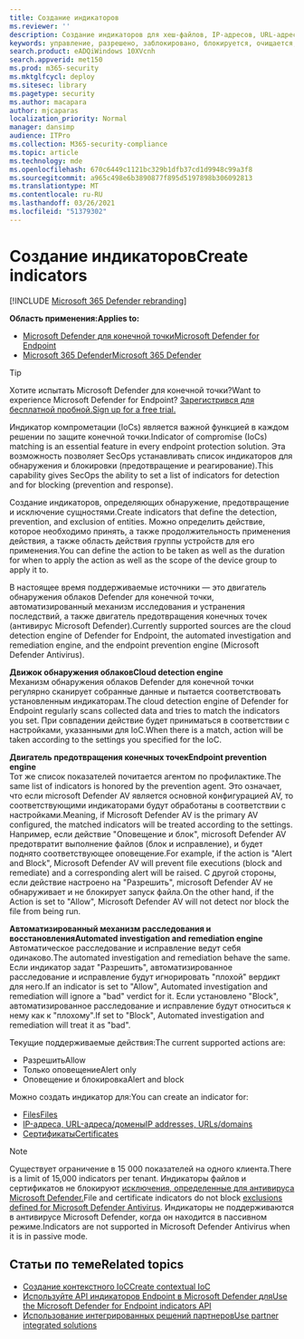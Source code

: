 ```yaml
---
title: Создание индикаторов
ms.reviewer: ''
description: Создание индикаторов для хеш-файлов, IP-адресов, URL-адресов или доменов, определяющих обнаружение, предотвращение и исключение сущностями.
keywords: управление, разрешено, заблокировано, блокируется, очищается, вредоносный, файл, IP-адрес, URL-адреса, домен
search.product: eADQiWindows 10XVcnh
search.appverid: met150
ms.prod: m365-security
ms.mktglfcycl: deploy
ms.sitesec: library
ms.pagetype: security
ms.author: macapara
author: mjcaparas
localization_priority: Normal
manager: dansimp
audience: ITPro
ms.collection: M365-security-compliance
ms.topic: article
ms.technology: mde
ms.openlocfilehash: 670c6449c1121bc329b1dfb37cd1d9948c99a3f8
ms.sourcegitcommit: a965c498e6b3890877f895d5197898b306092813
ms.translationtype: MT
ms.contentlocale: ru-RU
ms.lasthandoff: 03/26/2021
ms.locfileid: "51379302"
---
```

# <a name="create-indicators"></a><span data-ttu-id="bb8dc-104">Создание индикаторов</span><span class="sxs-lookup"><span data-stu-id="bb8dc-104">Create indicators</span></span>

[!INCLUDE [Microsoft 365 Defender rebranding](../../includes/microsoft-defender.md)]

<span data-ttu-id="bb8dc-105">**Область применения:**</span><span class="sxs-lookup"><span data-stu-id="bb8dc-105">**Applies to:**</span></span>
- [<span data-ttu-id="bb8dc-106">Microsoft Defender для конечной точки</span><span class="sxs-lookup"><span data-stu-id="bb8dc-106">Microsoft Defender for Endpoint</span></span>](https://go.microsoft.com/fwlink/p/?linkid=2154037)
- [<span data-ttu-id="bb8dc-107">Microsoft 365 Defender</span><span class="sxs-lookup"><span data-stu-id="bb8dc-107">Microsoft 365 Defender</span></span>](https://go.microsoft.com/fwlink/?linkid=2118804)


> [!TIP]
> <span data-ttu-id="bb8dc-108">Хотите испытать Microsoft Defender для конечной точки?</span><span class="sxs-lookup"><span data-stu-id="bb8dc-108">Want to experience Microsoft Defender for Endpoint?</span></span> [<span data-ttu-id="bb8dc-109">Зарегистрився для бесплатной пробной.</span><span class="sxs-lookup"><span data-stu-id="bb8dc-109">Sign up for a free trial.</span></span>](https://www.microsoft.com/WindowsForBusiness/windows-atp?ocid=docs-wdatp-automationexclusionlist-abovefoldlink)

<span data-ttu-id="bb8dc-110">Индикатор компрометации (IoCs) является важной функцией в каждом решении по защите конечной точки.</span><span class="sxs-lookup"><span data-stu-id="bb8dc-110">Indicator of compromise (IoCs) matching is an essential feature in every endpoint protection solution.</span></span> <span data-ttu-id="bb8dc-111">Эта возможность позволяет SecOps устанавливать список индикаторов для обнаружения и блокировки (предотвращение и реагирование).</span><span class="sxs-lookup"><span data-stu-id="bb8dc-111">This capability gives SecOps the ability to set a list of indicators for detection and for blocking (prevention and response).</span></span>

<span data-ttu-id="bb8dc-112">Создание индикаторов, определяющих обнаружение, предотвращение и исключение сущностями.</span><span class="sxs-lookup"><span data-stu-id="bb8dc-112">Create indicators that define the detection, prevention, and exclusion of entities.</span></span> <span data-ttu-id="bb8dc-113">Можно определить действие, которое необходимо принять, а также продолжительность применения действия, а также область действия группы устройств для его применения.</span><span class="sxs-lookup"><span data-stu-id="bb8dc-113">You can define the action to be taken as well as the duration for when to apply the action as well as the scope of the device group to apply it to.</span></span>

<span data-ttu-id="bb8dc-114">В настоящее время поддерживаемые источники — это двигатель обнаружения облаков Defender для конечной точки, автоматизированный механизм исследования и устранения последствий, а также двигатель предотвращения конечных точек (антивирус Microsoft Defender).</span><span class="sxs-lookup"><span data-stu-id="bb8dc-114">Currently supported sources are the cloud detection engine of Defender for Endpoint, the automated investigation and remediation engine, and the endpoint prevention engine (Microsoft Defender Antivirus).</span></span>

<span data-ttu-id="bb8dc-115">**Движок обнаружения облаков**</span><span class="sxs-lookup"><span data-stu-id="bb8dc-115">**Cloud detection engine**</span></span><br>
<span data-ttu-id="bb8dc-116">Механизм обнаружения облаков Defender для конечной точки регулярно сканирует собранные данные и пытается соответствовать установленным индикаторам.</span><span class="sxs-lookup"><span data-stu-id="bb8dc-116">The cloud detection engine of Defender for Endpoint regularly scans collected data and tries to match the indicators you set.</span></span> <span data-ttu-id="bb8dc-117">При совпадении действие будет приниматься в соответствии с настройками, указанными для IoC.</span><span class="sxs-lookup"><span data-stu-id="bb8dc-117">When there is a match, action will be taken according to the settings you specified for the IoC.</span></span>

<span data-ttu-id="bb8dc-118">**Двигатель предотвращения конечных точек**</span><span class="sxs-lookup"><span data-stu-id="bb8dc-118">**Endpoint prevention engine**</span></span><br>
<span data-ttu-id="bb8dc-119">Тот же список показателей почитается агентом по профилактике.</span><span class="sxs-lookup"><span data-stu-id="bb8dc-119">The same list of indicators is honored by the prevention agent.</span></span> <span data-ttu-id="bb8dc-120">Это означает, что если microsoft Defender AV является основной конфигурацией AV, то соответствующими индикаторами будут обработаны в соответствии с настройками.</span><span class="sxs-lookup"><span data-stu-id="bb8dc-120">Meaning, if Microsoft Defender AV is the primary AV configured, the matched indicators will be treated according to the settings.</span></span> <span data-ttu-id="bb8dc-121">Например, если действие "Оповещение и блок", microsoft Defender AV предотвратит выполнение файлов (блок и исправление), и будет поднято соответствующее оповещение.</span><span class="sxs-lookup"><span data-stu-id="bb8dc-121">For example, if the action is "Alert and Block", Microsoft Defender AV will prevent file executions (block and remediate) and a corresponding alert will be raised.</span></span> <span data-ttu-id="bb8dc-122">С другой стороны, если действие настроено на "Разрешить", microsoft Defender AV не обнаруживает и не блокирует запуск файла.</span><span class="sxs-lookup"><span data-stu-id="bb8dc-122">On the other hand, if the Action is set to "Allow", Microsoft Defender AV will not detect nor block the file from being run.</span></span>

<span data-ttu-id="bb8dc-123">**Автоматизированный механизм расследования и восстановления**</span><span class="sxs-lookup"><span data-stu-id="bb8dc-123">**Automated investigation and remediation engine**</span></span><BR>
<span data-ttu-id="bb8dc-124">Автоматическое расследование и исправление ведут себя одинаково.</span><span class="sxs-lookup"><span data-stu-id="bb8dc-124">The automated investigation and remediation behave the same.</span></span> <span data-ttu-id="bb8dc-125">Если индикатор задат "Разрешить", автоматизированное расследование и исправление будут игнорировать "плохой" вердикт для него.</span><span class="sxs-lookup"><span data-stu-id="bb8dc-125">If an indicator is set to "Allow", Automated investigation and remediation will ignore a "bad" verdict for it.</span></span> <span data-ttu-id="bb8dc-126">Если установлено "Block", автоматизированное расследование и исправление будут относиться к нему как к "плохому".</span><span class="sxs-lookup"><span data-stu-id="bb8dc-126">If set to "Block", Automated investigation and remediation will treat it as "bad".</span></span>


<span data-ttu-id="bb8dc-127">Текущие поддерживаемые действия:</span><span class="sxs-lookup"><span data-stu-id="bb8dc-127">The current supported actions are:</span></span>
- <span data-ttu-id="bb8dc-128">Разрешить</span><span class="sxs-lookup"><span data-stu-id="bb8dc-128">Allow</span></span>
- <span data-ttu-id="bb8dc-129">Только оповещение</span><span class="sxs-lookup"><span data-stu-id="bb8dc-129">Alert only</span></span>
- <span data-ttu-id="bb8dc-130">Оповещение и блокировка</span><span class="sxs-lookup"><span data-stu-id="bb8dc-130">Alert and block</span></span>


<span data-ttu-id="bb8dc-131">Можно создать индикатор для:</span><span class="sxs-lookup"><span data-stu-id="bb8dc-131">You can create an indicator for:</span></span>
- [<span data-ttu-id="bb8dc-132">Files</span><span class="sxs-lookup"><span data-stu-id="bb8dc-132">Files</span></span>](indicator-file.md)
- [<span data-ttu-id="bb8dc-133">IP-адреса, URL-адреса/домены</span><span class="sxs-lookup"><span data-stu-id="bb8dc-133">IP addresses, URLs/domains</span></span>](indicator-ip-domain.md)
- [<span data-ttu-id="bb8dc-134">Сертификаты</span><span class="sxs-lookup"><span data-stu-id="bb8dc-134">Certificates</span></span>](indicator-certificates.md)


> [!NOTE]
> <span data-ttu-id="bb8dc-135">Существует ограничение в 15 000 показателей на одного клиента.</span><span class="sxs-lookup"><span data-stu-id="bb8dc-135">There is a limit of 15,000 indicators per tenant.</span></span> <span data-ttu-id="bb8dc-136">Индикаторы файлов и сертификатов не блокируют [исключения, определенные для антивируса Microsoft Defender.](https://docs.microsoft.com/windows/security/threat-protection/microsoft-defender-antivirus/configure-exclusions-microsoft-defender-antivirus)</span><span class="sxs-lookup"><span data-stu-id="bb8dc-136">File and certificate indicators do not block [exclusions defined for Microsoft Defender Antivirus](https://docs.microsoft.com/windows/security/threat-protection/microsoft-defender-antivirus/configure-exclusions-microsoft-defender-antivirus).</span></span> <span data-ttu-id="bb8dc-137">Индикаторы не поддерживаются в антивирусе Microsoft Defender, когда он находится в пассивном режиме.</span><span class="sxs-lookup"><span data-stu-id="bb8dc-137">Indicators are not supported in Microsoft Defender Antivirus when it is in passive mode.</span></span> 


## <a name="related-topics"></a><span data-ttu-id="bb8dc-138">Статьи по теме</span><span class="sxs-lookup"><span data-stu-id="bb8dc-138">Related topics</span></span>

- [<span data-ttu-id="bb8dc-139">Создание контекстного IoC</span><span class="sxs-lookup"><span data-stu-id="bb8dc-139">Create contextual IoC</span></span>](respond-file-alerts.md#add-indicator-to-block-or-allow-a-file)
- [<span data-ttu-id="bb8dc-140">Используйте API индикаторов Endpoint в Microsoft Defender для</span><span class="sxs-lookup"><span data-stu-id="bb8dc-140">Use the Microsoft Defender for Endpoint indicators API</span></span>](ti-indicator.md)
- [<span data-ttu-id="bb8dc-141">Использование интегрированных решений партнеров</span><span class="sxs-lookup"><span data-stu-id="bb8dc-141">Use partner integrated solutions</span></span>](partner-applications.md)
